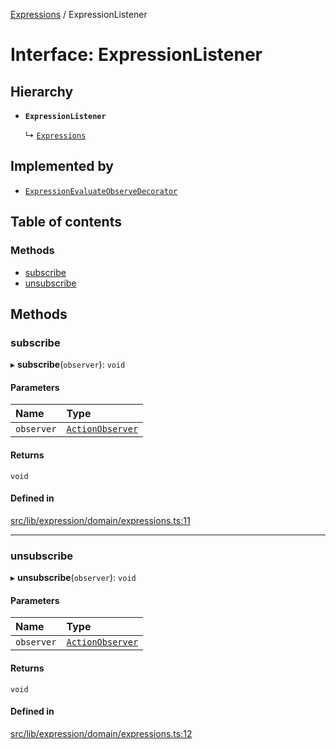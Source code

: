 [Expressions](../README.md) / ExpressionListener

# Interface: ExpressionListener

## Hierarchy

- **`ExpressionListener`**

  ↳ [`Expressions`](Expressions.md)

## Implemented by

- [`ExpressionEvaluateObserveDecorator`](../classes/ExpressionEvaluateObserveDecorator.md)

## Table of contents

### Methods

- [subscribe](ExpressionListener.md#subscribe)
- [unsubscribe](ExpressionListener.md#unsubscribe)

## Methods

### subscribe

▸ **subscribe**(`observer`): `void`

#### Parameters

| Name | Type |
| :------ | :------ |
| `observer` | [`ActionObserver`](../classes/ActionObserver.md) |

#### Returns

`void`

#### Defined in

[src/lib/expression/domain/expressions.ts:11](https://github.com/FlavioLionelRita/3xpr/blob/aba9c36/src/lib/expression/domain/expressions.ts#L11)

___

### unsubscribe

▸ **unsubscribe**(`observer`): `void`

#### Parameters

| Name | Type |
| :------ | :------ |
| `observer` | [`ActionObserver`](../classes/ActionObserver.md) |

#### Returns

`void`

#### Defined in

[src/lib/expression/domain/expressions.ts:12](https://github.com/FlavioLionelRita/3xpr/blob/aba9c36/src/lib/expression/domain/expressions.ts#L12)
